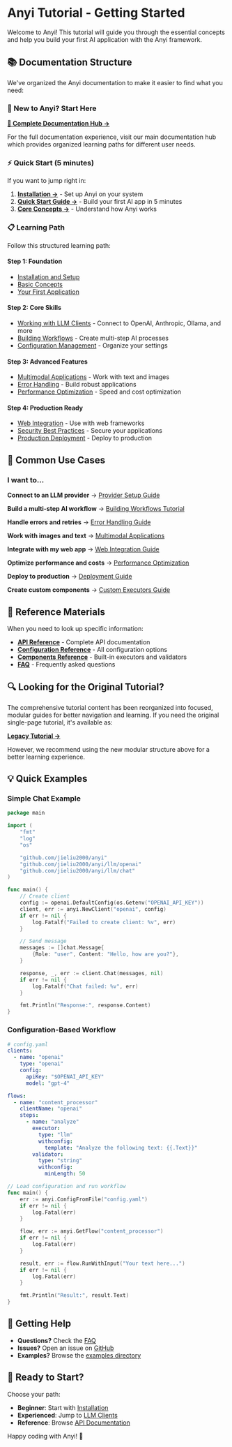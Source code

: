 # Anyi Tutorial - Getting Started

Welcome to Anyi! This tutorial will guide you through the essential concepts and help you build your first AI application with the Anyi framework.

## 📚 Documentation Structure

We've organized the Anyi documentation to make it easier to find what you need:

### 🚀 New to Anyi? Start Here

**[📖 Complete Documentation Hub →](README.md)**

For the full documentation experience, visit our main documentation hub which provides organized learning paths for different user needs.

### ⚡ Quick Start (5 minutes)

If you want to jump right in:

1. **[Installation →](getting-started/installation.md)** - Set up Anyi on your system
2. **[Quick Start Guide →](getting-started/quickstart.md)** - Build your first AI app in 5 minutes
3. **[Core Concepts →](getting-started/concepts.md)** - Understand how Anyi works

### 📋 Learning Path

Follow this structured learning path:

#### Step 1: Foundation

- [Installation and Setup](getting-started/installation.md)
- [Basic Concepts](getting-started/concepts.md)
- [Your First Application](getting-started/quickstart.md)

#### Step 2: Core Skills

- [Working with LLM Clients](tutorials/llm-clients.md) - Connect to OpenAI, Anthropic, Ollama, and more
- [Building Workflows](tutorials/workflows.md) - Create multi-step AI processes
- [Configuration Management](tutorials/configuration.md) - Organize your settings

#### Step 3: Advanced Features

- [Multimodal Applications](tutorials/multimodal.md) - Work with text and images
- [Error Handling](how-to/error-handling.md) - Build robust applications
- [Performance Optimization](how-to/performance.md) - Speed and cost optimization

#### Step 4: Production Ready

- [Web Integration](how-to/web-integration.md) - Use with web frameworks
- [Security Best Practices](advanced/security.md) - Secure your applications
- [Production Deployment](advanced/deployment.md) - Deploy to production

## 🎯 Common Use Cases

### I want to...

**Connect to an LLM provider**
→ [Provider Setup Guide](how-to/provider-setup.md)

**Build a multi-step AI workflow**
→ [Building Workflows Tutorial](tutorials/workflows.md)

**Handle errors and retries**
→ [Error Handling Guide](how-to/error-handling.md)

**Work with images and text**
→ [Multimodal Applications](tutorials/multimodal.md)

**Integrate with my web app**
→ [Web Integration Guide](how-to/web-integration.md)

**Optimize performance and costs**
→ [Performance Optimization](how-to/performance.md)

**Deploy to production**
→ [Deployment Guide](advanced/deployment.md)

**Create custom components**
→ [Custom Executors Guide](advanced/custom-executors.md)

## 📖 Reference Materials

When you need to look up specific information:

- **[API Reference](https://pkg.go.dev/github.com/jieliu2000/anyi)** - Complete API documentation
- **[Configuration Reference](reference/configuration.md)** - All configuration options
- **[Components Reference](reference/components.md)** - Built-in executors and validators
- **[FAQ](reference/faq.md)** - Frequently asked questions

## 🔍 Looking for the Original Tutorial?

The comprehensive tutorial content has been reorganized into focused, modular guides for better navigation and learning. If you need the original single-page tutorial, it's available as:

**[Legacy Tutorial →](tutorial-legacy.md)**

However, we recommend using the new modular structure above for a better learning experience.

## 💡 Quick Examples

### Simple Chat Example

```go
package main

import (
    "fmt"
    "log"
    "os"

    "github.com/jieliu2000/anyi"
    "github.com/jieliu2000/anyi/llm/openai"
    "github.com/jieliu2000/anyi/llm/chat"
)

func main() {
    // Create client
    config := openai.DefaultConfig(os.Getenv("OPENAI_API_KEY"))
    client, err := anyi.NewClient("openai", config)
    if err != nil {
        log.Fatalf("Failed to create client: %v", err)
    }

    // Send message
    messages := []chat.Message{
        {Role: "user", Content: "Hello, how are you?"},
    }

    response, _, err := client.Chat(messages, nil)
    if err != nil {
        log.Fatalf("Chat failed: %v", err)
    }

    fmt.Println("Response:", response.Content)
}
```

### Configuration-Based Workflow

```yaml
# config.yaml
clients:
  - name: "openai"
    type: "openai"
    config:
      apiKey: "$OPENAI_API_KEY"
      model: "gpt-4"

flows:
  - name: "content_processor"
    clientName: "openai"
    steps:
      - name: "analyze"
        executor:
          type: "llm"
          withconfig:
            template: "Analyze the following text: {{.Text}}"
        validator:
          type: "string"
          withconfig:
            minLength: 50
```

```go
// Load configuration and run workflow
func main() {
    err := anyi.ConfigFromFile("config.yaml")
    if err != nil {
        log.Fatal(err)
    }

    flow, err := anyi.GetFlow("content_processor")
    if err != nil {
        log.Fatal(err)
    }

    result, err := flow.RunWithInput("Your text here...")
    if err != nil {
        log.Fatal(err)
    }

    fmt.Println("Result:", result.Text)
}
```

## 🤝 Getting Help

- **Questions?** Check the [FAQ](reference/faq.md)
- **Issues?** Open an issue on [GitHub](https://github.com/jieliu2000/anyi/issues)
- **Examples?** Browse the [examples directory](../../examples/)

## 🚀 Ready to Start?

Choose your path:

- **Beginner**: Start with [Installation](getting-started/installation.md)
- **Experienced**: Jump to [LLM Clients](tutorials/llm-clients.md)
- **Reference**: Browse [API Documentation](https://pkg.go.dev/github.com/jieliu2000/anyi)

Happy coding with Anyi! 🎉

